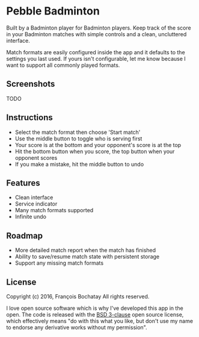# Pebble Badminton

Built by a Badminton player for Badminton players. Keep track of the score in your Badminton matches with simple controls and a clean, uncluttered interface.

Match formats are easily configured inside the app and it defaults to the settings you last used. If yours isn't configurable, let me know because I want to support all commonly played formats.

## Screenshots

TODO

## Instructions

- Select the match format then choose 'Start match'
- Use the middle button to toggle who is serving first
- Your score is at the bottom and your opponent's score is at the top
- Hit the bottom button when you score, the top button when your opponent scores
- If you make a mistake, hit the middle button to undo

## Features

- Clean interface
- Service indicator
- Many match formats supported
- Infinite undo

## Roadmap

- More detailed match report when the match has finished
- Ability to save/resume match state with persistent storage
- Support any missing match formats

## License

Copyright (c) 2016, François Bochatay
All rights reserved.

I love open source software which is why I've developed this app in the open. The
code is released with the [BSD 3-clause](/LICENSE.md) open source license,
which effectively means "do with this what you like, but don't use my name to endorse
any derivative works without my permission".
